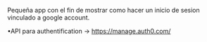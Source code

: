 
Pequeña app con el fin de mostrar como hacer un inicio de sesion vinculado a google account.

•API para authentification → https://manage.auth0.com/

